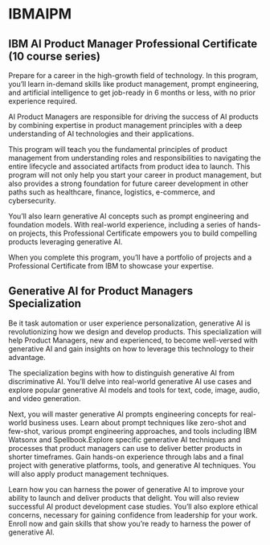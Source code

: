 # IBMAIPM
## IBM AI Product Manager Professional Certificate (10 course series)

Prepare for a career in the high-growth field of technology. In this program, you’ll learn in-demand skills like product management, prompt engineering, and artificial intelligence to get job-ready in 6 months or less, with no prior experience required.

AI Product Managers are responsible for driving the success of AI products by combining expertise in product management principles with a deep understanding of AI technologies and their applications.

This program will teach you the fundamental principles of product management from understanding roles and responsibilities to navigating the entire lifecycle and associated artifacts from product idea to launch. This program will not only help you start your career in product management, but also provides a strong foundation for future career development in other paths such as healthcare, finance, logistics, e-commerce, and cybersecurity.

You’ll also learn generative AI concepts such as prompt engineering and foundation models. With real-world experience, including a series of hands-on projects, this Professional Certificate empowers you to build compelling products leveraging generative AI. 

When you complete this program, you’ll have a portfolio of projects and a Professional Certificate from IBM to showcase your expertise.

## Generative AI for Product Managers Specialization

Be it task automation or user experience personalization, generative AI is revolutionizing how we design and develop products. This specialization will help Product Managers, new and experienced, to become well-versed with generative AI and gain insights on how to leverage this technology to their advantage.

The specialization begins with how to distinguish generative AI from discriminative AI. You’ll delve into real-world generative AI use cases and explore popular generative AI models and tools for text, code, image, audio, and video generation.

Next, you will master generative AI prompts engineering concepts for real-world business uses. Learn about prompt techniques like zero-shot and few-shot, various prompt engineering approaches, and tools including IBM Watsonx and Spellbook.Explore specific generative AI techniques and processes that product managers can use to deliver better products in shorter timeframes. Gain hands-on experience through labs and a final project with generative platforms, tools, and generative AI techniques. You will also apply product management techniques.

Learn how you can harness the power of generative AI to improve your ability to launch and deliver products that delight. You will also review successful AI product development case studies. You’ll also explore ethical concerns, necessary for gaining confidence from leadership for your work. Enroll now and gain skills that show you’re ready to harness the power of generative AI.
